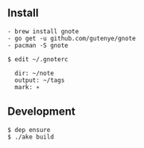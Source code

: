 Install
--------

```
- brew install gnote
- go get -u github.com/gutenye/gnote
- pacman -S gnote

$ edit ~/.gnoterc

  dir: ~/note
  output: ~/tags
  mark: ∗

```

Development
--------

```
$ dep ensure
$ ./ake build
```

